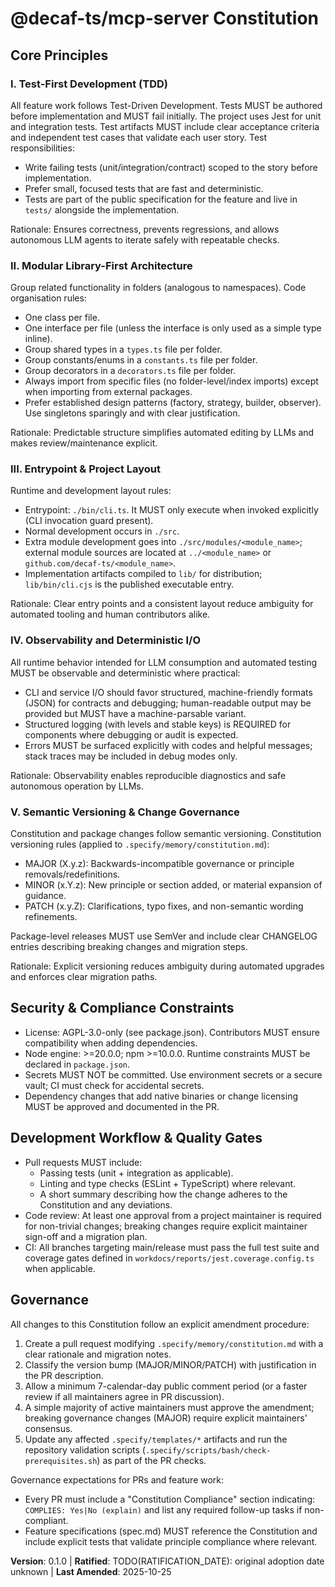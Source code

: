 <!--
Sync Impact Report
- Version change: none -> 0.1.0
- Modified principles: (new baseline created)
  - (new) I. Test-First Development (TDD)
  - (new) II. Modular Library-First Architecture
  - (new) III. Entrypoint & Project Layout
  - (new) IV. Observability and Deterministic I/O
  - (new) V. Semantic Versioning & Change Governance
- Added sections:
  - Security & Compliance Constraints
  - Development Workflow & Quality Gates
- Removed sections: none
- Templates requiring updates:
  - .specify/templates/spec-template.md ✅ updated
  - .specify/templates/tasks-template.md ⚠ pending manual review (programmatic edit failed)
  - .specify/templates/plan-template.md ⚠ reviewed — contains Constitution Check (no change)
- Follow-up TODOs:
  - RATIFICATION_DATE: TODO(RATIFICATION_DATE): original adoption date unknown — please supply when ratified
-->

# @decaf-ts/mcp-server Constitution

## Core Principles

### I. Test-First Development (TDD)
All feature work follows Test-Driven Development. Tests MUST be authored before implementation and MUST fail initially. The project uses Jest for unit and integration tests. Test artifacts MUST include clear acceptance criteria and independent test cases that validate each user story. Test responsibilities:
- Write failing tests (unit/integration/contract) scoped to the story before implementation.
- Prefer small, focused tests that are fast and deterministic.
- Tests are part of the public specification for the feature and live in `tests/` alongside the implementation.

Rationale: Ensures correctness, prevents regressions, and allows autonomous LLM agents to iterate safely with repeatable checks.


### II. Modular Library-First Architecture
Group related functionality in folders (analogous to namespaces). Code organisation rules:
- One class per file.
- One interface per file (unless the interface is only used as a simple type inline).
- Group shared types in a `types.ts` file per folder.
- Group constants/enums in a `constants.ts` file per folder.
- Group decorators in a `decorators.ts` file per folder.
- Always import from specific files (no folder-level/index imports) except when importing from external packages.
- Prefer established design patterns (factory, strategy, builder, observer). Use singletons sparingly and with clear justification.

Rationale: Predictable structure simplifies automated editing by LLMs and makes review/maintenance explicit.


### III. Entrypoint & Project Layout
Runtime and development layout rules:
- Entrypoint: `./bin/cli.ts`. It MUST only execute when invoked explicitly (CLI invocation guard present).
- Normal development occurs in `./src`.
- Extra module development goes into `./src/modules/<module_name>`; external module sources are located at `../<module_name>` or `github.com/decaf-ts/<module_name>`.
- Implementation artifacts compiled to `lib/` for distribution; `lib/bin/cli.cjs` is the published executable entry.

Rationale: Clear entry points and a consistent layout reduce ambiguity for automated tooling and human contributors alike.


### IV. Observability and Deterministic I/O
All runtime behavior intended for LLM consumption and automated testing MUST be observable and deterministic where practical:
- CLI and service I/O should favor structured, machine-friendly formats (JSON) for contracts and debugging; human-readable output may be provided but MUST have a machine-parsable variant.
- Structured logging (with levels and stable keys) is REQUIRED for components where debugging or audit is expected.
- Errors MUST be surfaced explicitly with codes and helpful messages; stack traces may be included in debug modes only.

Rationale: Observability enables reproducible diagnostics and safe autonomous operation by LLMs.


### V. Semantic Versioning & Change Governance
Constitution and package changes follow semantic versioning. Constitution versioning rules (applied to `.specify/memory/constitution.md`):
- MAJOR (X.y.z): Backwards-incompatible governance or principle removals/redefinitions.
- MINOR (x.Y.z): New principle or section added, or material expansion of guidance.
- PATCH (x.y.Z): Clarifications, typo fixes, and non-semantic wording refinements.

Package-level releases MUST use SemVer and include clear CHANGELOG entries describing breaking changes and migration steps.

Rationale: Explicit versioning reduces ambiguity during automated upgrades and enforces clear migration paths.


## Security & Compliance Constraints
- License: AGPL-3.0-only (see package.json). Contributors MUST ensure compatibility when adding dependencies.
- Node engine: >=20.0.0; npm >=10.0.0. Runtime constraints MUST be declared in `package.json`.
- Secrets MUST NOT be committed. Use environment secrets or a secure vault; CI must check for accidental secrets.
- Dependency changes that add native binaries or change licensing MUST be approved and documented in the PR.


## Development Workflow & Quality Gates
- Pull requests MUST include:
  - Passing tests (unit + integration as applicable).
  - Linting and type checks (ESLint + TypeScript) where relevant.
  - A short summary describing how the change adheres to the Constitution and any deviations.
- Code review: At least one approval from a project maintainer is required for non-trivial changes; breaking changes require explicit maintainer sign-off and a migration plan.
- CI: All branches targeting main/release must pass the full test suite and coverage gates defined in `workdocs/reports/jest.coverage.config.ts` when applicable.


## Governance
All changes to this Constitution follow an explicit amendment procedure:
1. Create a pull request modifying `.specify/memory/constitution.md` with a clear rationale and migration notes.
2. Classify the version bump (MAJOR/MINOR/PATCH) with justification in the PR description.
3. Allow a minimum 7-calendar-day public comment period (or a faster review if all maintainers agree in PR discussion).
4. A simple majority of active maintainers must approve the amendment; breaking governance changes (MAJOR) require explicit maintainers' consensus.
5. Update any affected `.specify/templates/*` artifacts and run the repository validation scripts (`.specify/scripts/bash/check-prerequisites.sh`) as part of the PR checks.

Governance expectations for PRs and feature work:
- Every PR must include a "Constitution Compliance" section indicating: `COMPLIES: Yes|No (explain)` and list any required follow-up tasks if non-compliant.
- Feature specifications (spec.md) MUST reference the Constitution and include explicit tests that validate principle compliance where relevant.

**Version**: 0.1.0 | **Ratified**: TODO(RATIFICATION_DATE): original adoption date unknown | **Last Amended**: 2025-10-25